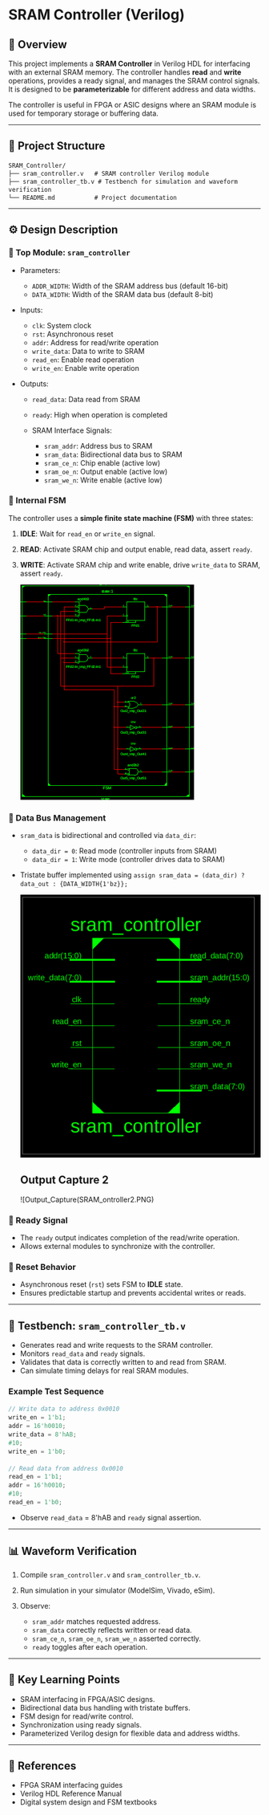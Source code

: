 # SRAM Controller (Verilog)

## 📘 Overview

This project implements a **SRAM Controller** in Verilog HDL for interfacing with an external SRAM memory. The controller handles **read** and **write** operations, provides a ready signal, and manages the SRAM control signals. It is designed to be **parameterizable** for different address and data widths.

The controller is useful in FPGA or ASIC designs where an SRAM module is used for temporary storage or buffering data.

---

## 🧩 Project Structure

```
SRAM_Controller/
├── sram_controller.v   # SRAM controller Verilog module
├── sram_controller_tb.v # Testbench for simulation and waveform verification
└── README.md           # Project documentation
```

---

## ⚙️ Design Description

### 🧠 Top Module: `sram_controller`

* Parameters:

  * `ADDR_WIDTH`: Width of the SRAM address bus (default 16-bit)
  * `DATA_WIDTH`: Width of the SRAM data bus (default 8-bit)
* Inputs:

  * `clk`: System clock
  * `rst`: Asynchronous reset
  * `addr`: Address for read/write operation
  * `write_data`: Data to write to SRAM
  * `read_en`: Enable read operation
  * `write_en`: Enable write operation
* Outputs:

  * `read_data`: Data read from SRAM
  * `ready`: High when operation is completed
  * SRAM Interface Signals:

    * `sram_addr`: Address bus to SRAM
    * `sram_data`: Bidirectional data bus to SRAM
    * `sram_ce_n`: Chip enable (active low)
    * `sram_oe_n`: Output enable (active low)
    * `sram_we_n`: Write enable (active low)

### 🔹 Internal FSM

The controller uses a **simple finite state machine (FSM)** with three states:

1. **IDLE**: Wait for `read_en` or `write_en` signal.
2. **READ**: Activate SRAM chip and output enable, read data, assert `ready`.
3. **WRITE**: Activate SRAM chip and write enable, drive `write_data` to SRAM, assert `ready`.

   ![SRAM_RTL_Schematic](SRAM_Con_FSM.PNG)

### 🔹 Data Bus Management

* `sram_data` is bidirectional and controlled via `data_dir`:

  * `data_dir = 0`: Read mode (controller inputs from SRAM)
  * `data_dir = 1`: Write mode (controller drives data to SRAM)
* Tristate buffer implemented using `assign sram_data = (data_dir) ? data_out : {DATA_WIDTH{1'bz}};`

  ![SRAM_Output_Capture](sram_controller.PNG)

  ## Output Capture 2

  ![Output_Capture(SRAM_ontroller2.PNG)

### 🔹 Ready Signal

* The `ready` output indicates completion of the read/write operation.
* Allows external modules to synchronize with the controller.

### 🔹 Reset Behavior

* Asynchronous reset (`rst`) sets FSM to **IDLE** state.
* Ensures predictable startup and prevents accidental writes or reads.

---

## 🧪 Testbench: `sram_controller_tb.v`

* Generates read and write requests to the SRAM controller.
* Monitors `read_data` and `ready` signals.
* Validates that data is correctly written to and read from SRAM.
* Can simulate timing delays for real SRAM modules.

### Example Test Sequence

```verilog
// Write data to address 0x0010
write_en = 1'b1;
addr = 16'h0010;
write_data = 8'hAB;
#10;
write_en = 1'b0;

// Read data from address 0x0010
read_en = 1'b1;
addr = 16'h0010;
#10;
read_en = 1'b0;
```

* Observe `read_data` = 8'hAB and `ready` signal assertion.

---

## 📊 Waveform Verification

1. Compile `sram_controller.v` and `sram_controller_tb.v`.
2. Run simulation in your simulator (ModelSim, Vivado, eSim).
3. Observe:

   * `sram_addr` matches requested address.
   * `sram_data` correctly reflects written or read data.
   * `sram_ce_n`, `sram_oe_n`, `sram_we_n` asserted correctly.
   * `ready` toggles after each operation.

---

## 🎯 Key Learning Points

* SRAM interfacing in FPGA/ASIC designs.
* Bidirectional data bus handling with tristate buffers.
* FSM design for read/write control.
* Synchronization using ready signals.
* Parameterized Verilog design for flexible data and address widths.

---

## 📂 References

* FPGA SRAM interfacing guides
* Verilog HDL Reference Manual
* Digital system design and FSM textbooks
